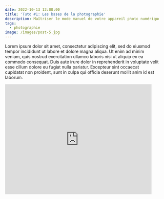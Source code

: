 ```yaml
---
date: 2022-10-13 12:00:00
title: 'Tuto #1: Les bases de la photographie'
description: Maîtriser le mode manuel de votre appareil photo numérique
tags:
  - photographie
image: /images/post-5.jpg
---
```

Lorem ipsum dolor sit amet, consectetur adipiscing elit, sed do eiusmod tempor incididunt ut labore et dolore magna aliqua. Ut enim ad minim veniam, quis nostrud exercitation ullamco laboris nisi ut aliquip ex ea commodo consequat. Duis aute irure dolor in reprehenderit in voluptate velit esse cillum dolore eu fugiat nulla pariatur. Excepteur sint occaecat cupidatat non proident, sunt in culpa qui officia deserunt mollit anim id est laborum.

<iframe width="480" height="360" src="https://www.youtube.com/embed/dQw4w9WgXcQ" frameborder="0"></iframe>